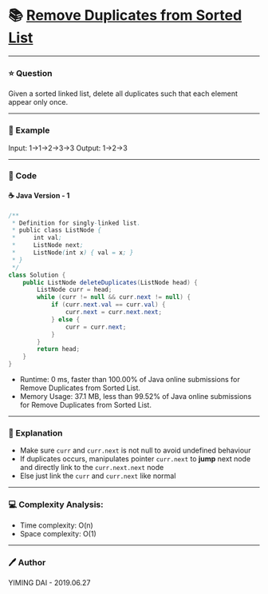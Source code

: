 # :books: [Remove Duplicates from Sorted List](https://leetcode.com/problems/remove-duplicates-from-sorted-list/)

---

### :star: Question

Given a sorted linked list, delete all duplicates such that each element appear only once.

---

### :car: Example

Input: 1->1->2->3->3
Output: 1->2->3

---

### :hammer: Code

#### :coffee: Java Version - 1

```java
/**
 * Definition for singly-linked list.
 * public class ListNode {
 *     int val;
 *     ListNode next;
 *     ListNode(int x) { val = x; }
 * }
 */
class Solution {
    public ListNode deleteDuplicates(ListNode head) {
        ListNode curr = head;
        while (curr != null && curr.next != null) {
            if (curr.next.val == curr.val) {
                curr.next = curr.next.next;
            } else {
                curr = curr.next;
            }
        }
        return head;
    }
}
```

- Runtime: 0 ms, faster than 100.00% of Java online submissions for Remove Duplicates from Sorted List.
- Memory Usage: 37.1 MB, less than 99.52% of Java online submissions for Remove Duplicates from Sorted List.

---

### :pencil: Explanation

- Make sure `curr` and `curr.next` is not null to avoid undefined behaviour
- If duplicates occurs, manipulates pointer `curr.next` to **jump** next node and directly link to the `curr.next.next` node
- Else just link the `curr` and `curr.next` like normal

---

### :computer: Complexity Analysis:

- Time complexity: O(n)
- Space complexity: O(1)

---

### :pen: Author

YIMING DAI - 2019.06.27
